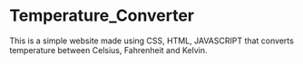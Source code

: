 # Temperature_Converter
This is a simple website made using CSS, HTML,
JAVASCRIPT that converts temperature between
Celsius, Fahrenheit and Kelvin.
